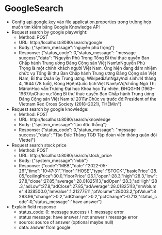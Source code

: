 # GoogleSearch
- Config api.google.key vào file application.properties trong trường hợp muốn tìm kiếm bằng Google Knowledge API
- Request search by google playwright: 
  - Method: POST
  - URL: http://localhost:8080/search/google
  - Body: {"system_message":"nguyễn phú trọng"}
  - Response: {"status_code": 0,"status_message": "message success","data": "Nguyễn Phú Trọng Tổng Bí thư thực quyền Ban Chấp hành Trung ương Đảng Cộng sản Việt Nam\nNguyễn Phú Trọng là một chính khách người Việt Nam. Ông hiện đang đảm nhiệm chức vụ Tổng Bí thư Ban Chấp hành Trung ương Đảng Cộng sản Việt Nam; Bí thư Quân ủy Trung ương. Wikipedia\nNgày/nơi sinh:14 tháng 4, 1944 (78 tuổi), Đông Hội\nQuốc tịch:Việt Nam\nVợ/chồng:Ngô Thị Mân\nHọc vấn:Trường Đại học Khoa học Tự nhiên, ĐHQGHN (1963–1967)\nChức vụ:Tổng Bí thư thực quyền Ban Chấp hành Trung ương Đảng Cộng sản Việt Nam từ 2011\nChức vụ trước đó:President of the Vietnam Red Cross Society (2018–2021), THÊM\n"}
- Request search by google knowledge:
    - Method: POST
    - URL: http://localhost:8080/search/knowledge
    - Body: {"system_message":"tào đức thắng"}
    - Response: {"status_code": 0,"status_message": "message success","data": "Tào Đức Thắng TGĐ Tập đoàn viễn thông quân đội Viettel"} 
- Request search stock price
  - Method: POST
  - URL: http://localhost:8080/search/stock_price
  - Body: {"system_message":"mbb"}
  - Response: {"code":"MBB","date":"2022-05-26","time":"10:47:31","floor":"HOSE","type":"STOCK","basicPrice":28.05,"ceilingPrice":30.0,"floorPrice":26.1,"open":28.3,"high":28.3,"low":27.8,"close":27.85,"average":28.01825113,"adOpen":28.3,"adHigh":28.3,"adLow":27.8,"adClose":27.85,"adAverage":28.01825113,"nmVolume":4328500.0,"nmValue":1.21277E11,"ptVolume":28003.2,"ptValue":8283.96,"change":-0.2,"adChange":-0.2,"pctChange":-0.713,"status_code":0,"status_message":"have answer"}
- Explain field response
  - status_code: 0: message success / 1: message error
  - status message: have answer / not answer / message error
  - source: source of answer (optional maybe null)
  - data: answer from google

